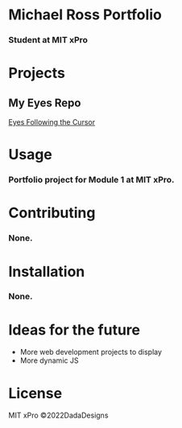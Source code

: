 # Michael Ross Portfolio
### Student at MIT xPro

# Projects
## My Eyes Repo
<a href="https://rosshoven.github.io/Eye-Movements/" target="_blank">Eyes Following the Cursor </a>

# Usage
### Portfolio project for Module 1 at MIT xPro. 

# Contributing 
### None.

# Installation 
### None.

# Ideas for the future
<ul> 
  <li>More web development projects to display</li>
  <li>More dynamic JS</li>
</ul>

# License
MIT xPro 
©2022DadaDesigns
